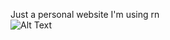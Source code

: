 Just a personal website I'm using rn
<br>
![Alt Text](https://upload.wikimedia.org/wikipedia/en/c/c2/Peter_Griffin.png)

